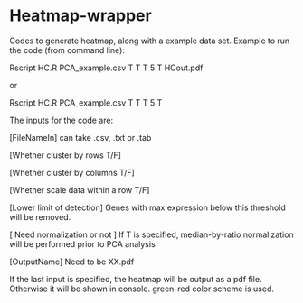 # Heatmap-wrapper

Codes to generate heatmap, along with a example data set.
Example to run the code (from command line):

Rscript HC.R PCA_example.csv T T T 5 T HCout.pdf

or

Rscript HC.R PCA_example.csv T T T 5 T

The inputs for the code are:

  [FileNameIn] can take .csv, .txt or .tab
  
  [Whether cluster by rows T/F] 
  
  [Whether cluster by columns T/F] 
  
  [Whether scale data within a row T/F] 
  
  [Lower limit of detection] Genes with max expression below this threshold will be removed.
  
  [ Need normalization or not ] If T is specified, median-by-ratio normalization will be performed prior to PCA analysis
  
  [OutputName] Need to be XX.pdf

If the last input is specified, the heatmap will be output as a pdf file.
Otherwise it will be shown in console.
green-red color scheme is used.

